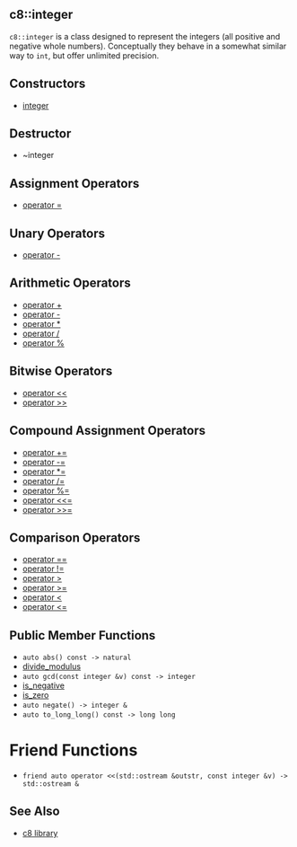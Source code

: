 ## c8::integer ##

`c8::integer` is a class designed to represent the integers (all positive and negative whole numbers).  Conceptually they behave in a somewhat similar way to `int`, but offer unlimited precision.

## Constructors ##

* [integer](c8_integer_integer)

## Destructor ##

* ~integer

## Assignment Operators ##

* [operator =](c8_integer_operator_eq)

## Unary Operators ##

* [operator -](c8_integer_operator_unary_mi)

## Arithmetic Operators ##

* [operator +](c8_integer_operator_pl)
* [operator -](c8_integer_operator_mi)
* [operator *](c8_integer_operator_mu)
* [operator /](c8_integer_operator_di)
* [operator %](c8_integer_operator_mo)

## Bitwise Operators ##

* [operator &lt;&lt;](c8_integer_operator_ltlt)
* [operator >>](c8_integer_operator_gtgt)

## Compound Assignment Operators ##

* [operator +=](c8_integer_operator_pleq)
* [operator -=](c8_integer_operator_mieq)
* [operator *=](c8_integer_operator_mueq)
* [operator /=](c8_integer_operator_dieq)
* [operator %=](c8_integer_operator_moeq)
* [operator &lt;&lt;=](c8_integer_operator_ltlteq)
* [operator >>=](c8_integer_operator_gtgteq)

## Comparison Operators ##

* [operator ==](c8_integer_operator_eqeq)
* [operator !=](c8_integer_operator_exeq)
* [operator >](c8_integer_operator_gt)
* [operator >=](c8_integer_operator_gteq)
* [operator &lt;](c8_integer_operator_lt)
* [operator &lt;=](c8_integer_operator_lteq)

## Public Member Functions ##

* `auto abs() const -> natural`
* [divide\_modulus](c8_integer_divide_modulus)
* `auto gcd(const integer &v) const -> integer`
* [is\_negative](c8_integer_is_negative)
* [is\_zero](c8_integer_is_zero)
* `auto negate() -> integer &`
* `auto to_long_long() const -> long long`

# Friend Functions ##

* `friend auto operator <<(std::ostream &outstr, const integer &v) -> std::ostream &`

## See Also ##

* [c8 library](c8)

